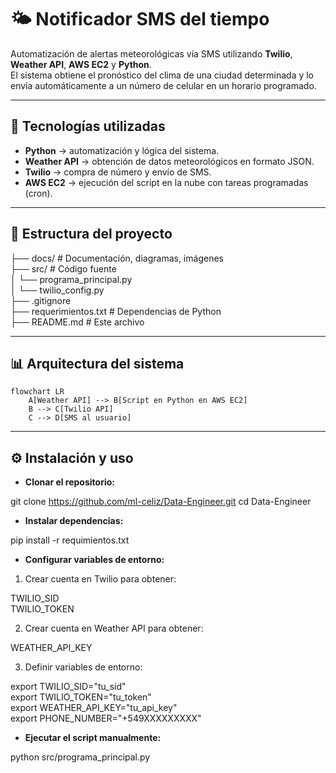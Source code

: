 # 🌤️ Notificador SMS del tiempo

Automatización de alertas meteorológicas vía SMS utilizando **Twilio**, **Weather API**, **AWS EC2** y **Python**.  
El sistema obtiene el pronóstico del clima de una ciudad determinada y lo envía automáticamente a un número de celular en un horario programado.

---

## 🚀 Tecnologías utilizadas
- **Python** → automatización y lógica del sistema.  
- **Weather API** → obtención de datos meteorológicos en formato JSON.  
- **Twilio** → compra de número y envío de SMS.  
- **AWS EC2** → ejecución del script en la nube con tareas programadas (cron).  

---

## 📂 Estructura del proyecto
├── docs/ # Documentación, diagramas, imágenes  
├── src/ # Código fuente  
│ └── programa_principal.py  
│ └── twilio_config.py  
├── .gitignore  
├── requerimientos.txt # Dependencias de Python  
├── README.md # Este archivo

---

## 📊 Arquitectura del sistema
```mermaid
flowchart LR
    A[Weather API] --> B[Script en Python en AWS EC2]
    B --> C[Twilio API]
    C --> D[SMS al usuario]
```

---

## ⚙️ Instalación y uso

- **Clonar el repositorio:**

git clone https://github.com/ml-celiz/Data-Engineer.git
cd Data-Engineer

- **Instalar dependencias:**

pip install -r requimientos.txt

- **Configurar variables de entorno:**

1. Crear cuenta en Twilio para obtener:

TWILIO_SID  
TWILIO_TOKEN  

2. Crear cuenta en Weather API para obtener:

WEATHER_API_KEY  

3. Definir variables de entorno:

export TWILIO_SID="tu_sid"  
export TWILIO_TOKEN="tu_token"  
export WEATHER_API_KEY="tu_api_key"  
export PHONE_NUMBER="+549XXXXXXXXX"  

- **Ejecutar el script manualmente:**

python src/programa_principal.py
